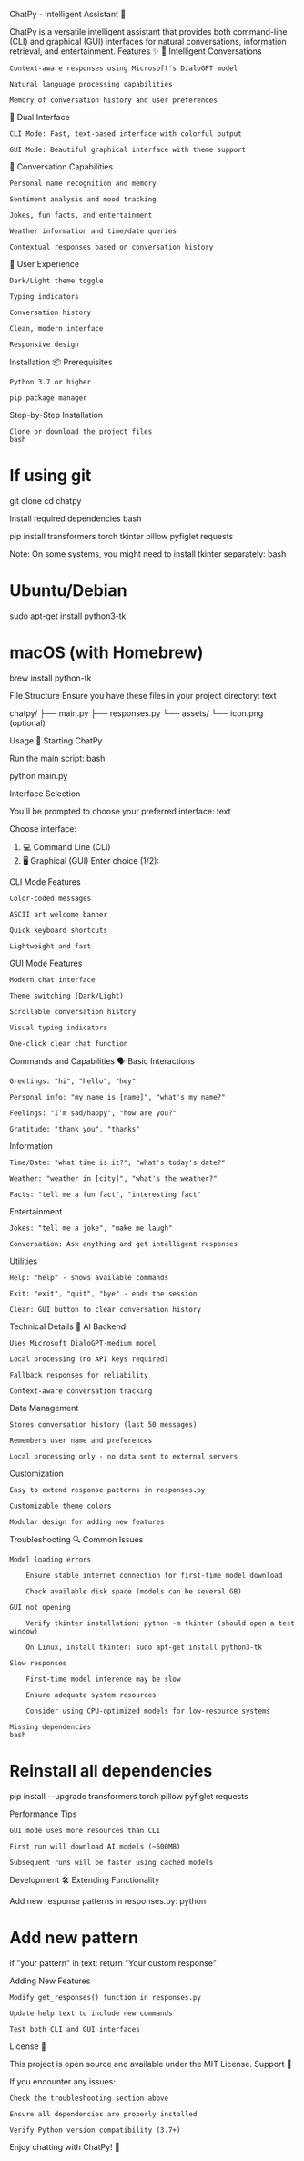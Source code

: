 ChatPy - Intelligent Assistant 🤖

ChatPy is a versatile intelligent assistant that provides both command-line (CLI) and graphical (GUI) interfaces for natural conversations, information retrieval, and entertainment.
Features ✨
🤖 Intelligent Conversations

    Context-aware responses using Microsoft's DialoGPT model

    Natural language processing capabilities

    Memory of conversation history and user preferences

🎨 Dual Interface

    CLI Mode: Fast, text-based interface with colorful output

    GUI Mode: Beautiful graphical interface with theme support

💬 Conversation Capabilities

    Personal name recognition and memory

    Sentiment analysis and mood tracking

    Jokes, fun facts, and entertainment

    Weather information and time/date queries

    Contextual responses based on conversation history

🎯 User Experience

    Dark/Light theme toggle

    Typing indicators

    Conversation history

    Clean, modern interface

    Responsive design

Installation 📦
Prerequisites

    Python 3.7 or higher

    pip package manager

Step-by-Step Installation

    Clone or download the project files
    bash

# If using git
git clone <repository-url>
cd chatpy

Install required dependencies
bash

pip install transformers torch tkinter pillow pyfiglet requests

Note: On some systems, you might need to install tkinter separately:
bash

# Ubuntu/Debian
sudo apt-get install python3-tk

# macOS (with Homebrew)
brew install python-tk

File Structure
Ensure you have these files in your project directory:
text

chatpy/
├── main.py
├── responses.py
└── assets/
    └── icon.png (optional)

Usage 🚀
Starting ChatPy

Run the main script:
bash

python main.py

Interface Selection

You'll be prompted to choose your preferred interface:
text

Choose interface:
1. 💻 Command Line (CLI)
2. 🖥️  Graphical (GUI)
Enter choice (1/2):

CLI Mode Features

    Color-coded messages

    ASCII art welcome banner

    Quick keyboard shortcuts

    Lightweight and fast

GUI Mode Features

    Modern chat interface

    Theme switching (Dark/Light)

    Scrollable conversation history

    Visual typing indicators

    One-click clear chat function

Commands and Capabilities 🗣️
Basic Interactions

    Greetings: "hi", "hello", "hey"

    Personal info: "my name is [name]", "what's my name?"

    Feelings: "I'm sad/happy", "how are you?"

    Gratitude: "thank you", "thanks"

Information

    Time/Date: "what time is it?", "what's today's date?"

    Weather: "weather in [city]", "what's the weather?"

    Facts: "tell me a fun fact", "interesting fact"

Entertainment

    Jokes: "tell me a joke", "make me laugh"

    Conversation: Ask anything and get intelligent responses

Utilities

    Help: "help" - shows available commands

    Exit: "exit", "quit", "bye" - ends the session

    Clear: GUI button to clear conversation history

Technical Details 🔧
AI Backend

    Uses Microsoft DialoGPT-medium model

    Local processing (no API keys required)

    Fallback responses for reliability

    Context-aware conversation tracking

Data Management

    Stores conversation history (last 50 messages)

    Remembers user name and preferences

    Local processing only - no data sent to external servers

Customization

    Easy to extend response patterns in responses.py

    Customizable theme colors

    Modular design for adding new features

Troubleshooting 🔍
Common Issues

    Model loading errors

        Ensure stable internet connection for first-time model download

        Check available disk space (models can be several GB)

    GUI not opening

        Verify tkinter installation: python -m tkinter (should open a test window)

        On Linux, install tkinter: sudo apt-get install python3-tk

    Slow responses

        First-time model inference may be slow

        Ensure adequate system resources

        Consider using CPU-optimized models for low-resource systems

    Missing dependencies
    bash

# Reinstall all dependencies
pip install --upgrade transformers torch pillow pyfiglet requests

Performance Tips

    GUI mode uses more resources than CLI

    First run will download AI models (~500MB)

    Subsequent runs will be faster using cached models

Development 🛠️
Extending Functionality

Add new response patterns in responses.py:
python

# Add new pattern
if "your pattern" in text:
    return "Your custom response"

Adding New Features

    Modify get_responses() function in responses.py

    Update help text to include new commands

    Test both CLI and GUI interfaces

License 📄

This project is open source and available under the MIT License.
Support 💫

If you encounter any issues:

    Check the troubleshooting section above

    Ensure all dependencies are properly installed

    Verify Python version compatibility (3.7+)

Enjoy chatting with ChatPy! 🎉